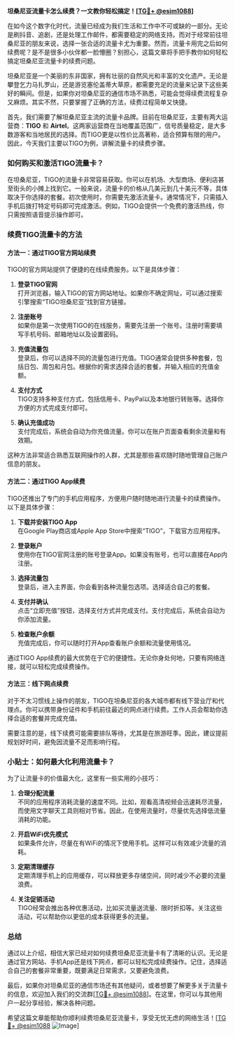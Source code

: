 **坦桑尼亚流量卡怎么续费？一文教你轻松搞定！[[TG💪+ @esim1088](https://t.me/s/esim1088)]**

在如今这个数字化时代，流量已经成为我们生活和工作中不可或缺的一部分。无论是刷抖音、追剧，还是处理工作邮件，都需要稳定的网络支持。而对于经常前往坦桑尼亚的朋友来说，选择一张合适的流量卡尤为重要。然而，流量卡用完之后如何续费呢？是不是很多小伙伴都一脸懵圈？别担心，这篇文章将手把手教你如何轻松搞定坦桑尼亚流量卡的续费问题。

坦桑尼亚是一个美丽的东非国家，拥有壮丽的自然风光和丰富的文化遗产。无论是攀登乞力马扎罗山，还是游览塞伦盖蒂大草原，都需要充足的流量来记录下这些美好的瞬间。但是，如果你对坦桑尼亚的通信市场不熟悉，可能会觉得续费流程复杂又麻烦。其实不然，只要掌握了正确的方法，续费过程简单又快捷。

首先，我们需要了解坦桑尼亚主流的流量卡品牌。目前在坦桑尼亚，主要有两大运营商：**TIGO** 和 **Airtel**。这两家运营商在当地覆盖范围广，信号质量稳定，是大多数游客和当地居民的选择。而TIGO更是以性价比高著称，适合预算有限的用户。因此，今天我们主要以TIGO为例，讲解流量卡的续费步骤。

### 如何购买和激活TIGO流量卡？

在坦桑尼亚，TIGO的流量卡非常容易获取。你可以在机场、大型商场、便利店甚至街头的小摊上找到它。一般来说，流量卡的价格从几美元到几十美元不等，具体取决于你选择的套餐。初次使用时，你需要先激活流量卡。通常情况下，只需插入手机后拨打特定号码即可完成激活。例如，TIGO会提供一个免费的激活热线，你只需按照语音提示操作即可。

### 续费TIGO流量卡的方法

#### 方法一：通过TIGO官方网站续费

TIGO的官方网站提供了便捷的在线续费服务。以下是具体步骤：

1. **登录TIGO官网**  
   打开浏览器，输入TIGO的官方网站地址。如果你不确定网址，可以通过搜索引擎搜索“TIGO坦桑尼亚”找到官方链接。

2. **注册账号**  
   如果你是第一次使用TIGO的在线服务，需要先注册一个账号。注册时需要填写手机号码、邮箱地址以及设置密码。

3. **充值流量包**  
   登录后，你可以选择不同的流量包进行充值。TIGO通常会提供多种套餐，包括日包、周包和月包。根据你的需求选择合适的套餐，并输入相应的充值金额。

4. **支付方式**  
   TIGO支持多种支付方式，包括信用卡、PayPal以及本地银行转账等。选择你方便的方式完成支付即可。

5. **确认充值成功**  
   支付完成后，系统会自动为你充值流量。你可以在账户页面查看剩余流量和有效期。

这种方法非常适合熟悉互联网操作的人群，尤其是那些喜欢随时随地管理自己账户信息的朋友。

#### 方法二：通过TIGO App续费

TIGO还推出了专门的手机应用程序，方便用户随时随地进行流量卡的续费操作。以下是具体步骤：

1. **下载并安装TIGO App**  
   在Google Play商店或Apple App Store中搜索“TIGO”，下载官方应用程序。

2. **登录账户**  
   使用你在TIGO官网注册的账号登录App。如果没有账号，也可以直接在App内注册。

3. **选择流量包**  
   登录后，进入主界面，你会看到各种流量包选项。选择适合自己的套餐。

4. **支付并确认**  
   点击“立即充值”按钮，选择支付方式并完成支付。支付完成后，系统会自动为你添加流量。

5. **检查账户余额**  
   充值完成后，你可以随时打开App查看账户余额和流量使用情况。

通过TIGO App续费的最大优势在于它的便捷性。无论你身处何地，只要有网络连接，就可以轻松完成续费操作。

#### 方法三：线下网点续费

对于不太习惯线上操作的朋友，TIGO在坦桑尼亚的各大城市都有线下营业厅和代理点。你可以携带身份证件和手机前往最近的网点进行续费。工作人员会帮助你选择合适的套餐并完成充值。

需要注意的是，线下续费可能需要排队等待，尤其是在旅游旺季。因此，建议提前规划好时间，避免因流量不足而影响行程。

### 小贴士：如何最大化利用流量卡？

为了让流量卡的价值最大化，这里有一些实用的小技巧：

1. **合理分配流量**  
   不同的应用程序消耗流量的速度不同。比如，观看高清视频会迅速耗尽流量，而使用文字聊天工具则相对节省。因此，在使用流量时，尽量优先选择低流量消耗的功能。

2. **开启WiFi优先模式**  
   如果条件允许，尽量在有WiFi的情况下使用手机。这样可以有效减少流量的消耗。

3. **定期清理缓存**  
   定期清理手机上的应用缓存，可以释放更多存储空间，同时减少不必要的流量浪费。

4. **关注促销活动**  
   TIGO经常会推出各种优惠活动，比如买流量送流量、限时折扣等。关注这些活动，可以帮助你以更低的成本获得更多的流量。

### 总结

通过以上介绍，相信大家已经对如何续费坦桑尼亚流量卡有了清晰的认识。无论是通过官方网站、手机App还是线下网点，都可以轻松完成续费操作。记住，选择适合自己的套餐非常重要，既要满足日常需求，又要避免浪费。

最后，如果你对坦桑尼亚的通信市场还有其他疑问，或者想要了解更多关于流量卡的信息，欢迎加入我们的交流群[[TG💪+ @esim1088](https://t.me/s/esim1088)]。在这里，你可以与其他用户一起分享经验，解决各种问题。

希望这篇文章能帮助你顺利续费坦桑尼亚流量卡，享受无忧无虑的网络生活！[[TG💪+ @esim1088](https://t.me/s/esim1088) ![Image](https://i.postimg.cc/4NQfJmqS/Snipaste-2025-05-13-00-14-12.png)]